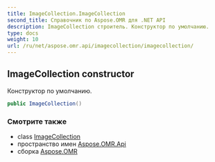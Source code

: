 ```yaml
---
title: ImageCollection.ImageCollection
second_title: Справочник по Aspose.OMR для .NET API
description: ImageCollection строитель. Конструктор по умолчанию.
type: docs
weight: 10
url: /ru/net/aspose.omr.api/imagecollection/imagecollection/
---
```

## ImageCollection constructor

Конструктор по умолчанию.

```csharp
public ImageCollection()
```

### Смотрите также

* class [ImageCollection](../)
* пространство имен [Aspose.OMR.Api](../../imagecollection/)
* сборка [Aspose.OMR](../../../)


